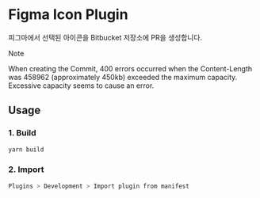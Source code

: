 # Figma Icon Plugin
피그마에서 선택된 아이콘을 Bitbucket 저장소에 PR을 생성합니다.

> [!Note]
> When creating the Commit, 400 errors occurred when the Content-Length was 458962 (approximately 450kb) exceeded the maximum capacity. Excessive capacity seems to cause an error.


## Usage
### 1. Build
``` bash
yarn build
```
### 2. Import
``` bash
Plugins > Development > Import plugin from manifest 
```
<br />

